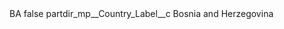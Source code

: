 <?xml version="1.0" encoding="UTF-8"?>
<CustomMetadata xmlns="http://soap.sforce.com/2006/04/metadata" xmlns:xsi="http://www.w3.org/2001/XMLSchema-instance" xmlns:xsd="http://www.w3.org/2001/XMLSchema">
    <label>BA</label>
    <protected>false</protected>
    <values>
        <field>partdir_mp__Country_Label__c</field>
        <value xsi:type="xsd:string">Bosnia and Herzegovina</value>
    </values>
</CustomMetadata>
